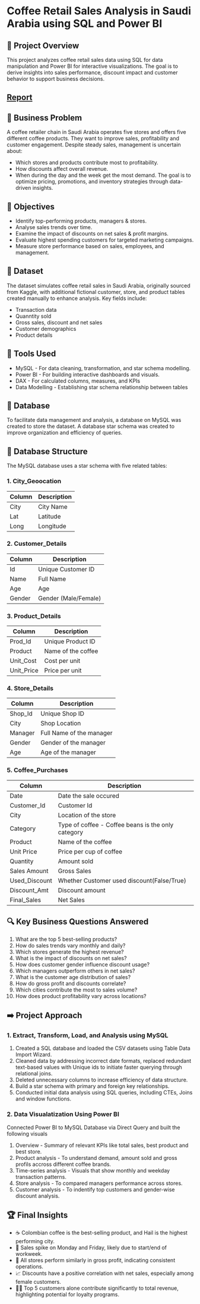 # Coffee Retail Sales Analysis in Saudi Arabia using SQL and Power BI

## 🚀 Project Overview

This project analyzes coffee retail sales data using SQL for data manipulation and Power BI for interactive visualizations. The goal is to derive insights into sales performance, discount impact and customer behavior to support business decisions.

## [Report](https://github.com/Trevor20/SQL-PowerBI-Portfolio/tree/main/projects/Project5-CoffeeRetailAnalysis/reports)

## 🧠 Business Problem

A coffee retailer chain in Saudi Arabia operates five stores and offers five different coffee products. They want to improve sales, profitability and customer engagement. Despite steady sales, management is uncertain about:
- Which stores and products contribute most to profitability.
- How discounts affect overall revenue.
- When during the day and the week get the most demand.
The goal is to optimize pricing, promotions, and inventory strategies through data-driven insights.

## 🎯 Objectives 

- Identify top-performing products, managers & stores.
- Analyse sales trends over time.
- Examine the impact of discounts on net sales & profit margins.
- Evaluate highest spending customers for targeted marketing campaigns.
- Measure store performance based on sales, employees, and management.

## 📖 Dataset

The dataset simulates coffee retail sales in Saudi Arabia, originally sourced from Kaggle, with additional fictional customer, store, and product tables created manually to enhance analysis. Key fields include:
- Transaction data
- Quanntity sold
- Gross sales, discount and net sales
- Customer demographics
- Product details

## 🧰 Tools Used

- MySQL - For data cleaning, transformation, and star schema modelling.
- Power BI - For building interactive dashboards and visuals.
- DAX - For calculated columns, measures, and KPIs
- Data Modelling - Establishing star schema relationship between tables

## 📁 Database

To facilitate data management and analysis, a database on MySQL was created to store the dataset. A database star schema was created to improve organization and efficiency of queries.

## 📂 Database Structure

The MySQL database uses a star schema with five related tables:

### 1. City_Geoocation                
| Column  | Description    |
|---------|----------------|
| City    | City Name      |
| Lat     | Latitude       |
| Long    | Longitude      | 

### 2. Customer_Details
| Column | Description          |
|--------|----------------------|
| Id     | Unique Customer ID   |
| Name   | Full Name            |
| Age    | Age                  |
| Gender | Gender (Male/Female) |

### 3. Product_Details
| Column      | Description       |
|-------------|-------------------|
| Prod_Id     | Unique Product ID |
| Product     | Name of the coffee|
| Unit_Cost   | Cost per unit     |
| Unit_Price  | Price per unit    | 

### 4. Store_Details
| Column  | Description              |
|---------|--------------------------|
| Shop_Id | Unique Shop ID           |
| City    | Shop Location            |
| Manager | Full Name of the manager |
| Gender  | Gender of the manager    |
| Age     | Age of the manager       |

### 5. Coffee_Purchases
| Column        | Description                                        |
|---------------|----------------------------------------------------|
| Date          | Date the sale occured                              | 
| Customer_Id   | Customer Id                                        |
| City          | Location of the store                              |
| Category      | Type of coffee - Coffee beans is the only category |
| Product       | Name of the coffee                                 |
| Unit Price    | Price per cup of coffee                            |
| Quantity      | Amount sold                                        |
| Sales Amount  | Gross Sales                                        |
| Used_Discount | Whether Customer used discount(False/True)         |
| Discount_Amt  | Discount amount                                    |
| Final_Sales   | Net Sales                                          |

## 🔍 Key Business Questions Answered

1. What are the top 5 best-selling products?
2. How do sales trends vary monthly and daily?
3. Which stores generate the highest revenue?
4. What is the impact of discounts on net sales?
5. How does customer gender influence discount usage?
6. Which managers outperform others in net sales?
7. What is the customer age distribution of sales?
8. How do gross profit and discounts correlate?
9. Which cities contribute the most to sales volume?
10. How does product profitability vary across locations?

## ➡️ Project Approach

### 1. Extract, Transform, Load, and Analysis using MySQL
1. Created a SQL database and loaded the CSV datasets using Table Data Import Wizard. 
2. Cleaned data by addressing incorrect date formats, replaced redundant text-based values with Unique ids to initiate faster querying through relational joins.
3. Deleted unnecessary columns to increase efficiency of data structure.
4. Build a star schema with primary and foreign key relationships.
5. Conducted initial data analysis using SQL queries, including CTEs, Joins and window functions.

### 2. Data Visualatization Using Power BI
Connected Power BI to MySQL Database via Direct Query and built the following visuals
1. Overview - Summary of relevant KPIs like total sales, best product and best store.
2. Product analysis - To understand demand, amount sold and gross profils accross different coffee brands.
3. Time-series analysis - Visuals that show monthly and weekday transaction patterns.
4. Store analysis - To compared managers performance across stores.
5. Customer analysis - To indentify top customers and gender-wise discount analysis.

## 🏆 Final Insights
- ☕ Colombian coffee is the best-selling product, and Hail is the highest performing city.
- 📆 Sales spike on Monday and Friday, likely due to start/end of workweek.
- 🏪 All stores perform similarly in gross profit, indicating consistent operations.
- 📈 Discounts have a positive correlation with net sales, especially among female customers.
- 🕵️‍♀️ Top 5 customers alone contribute significantly to total revenue, highlighting potential for loyalty programs.
